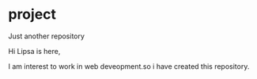 # project
Just another repository


Hi Lipsa is here,

I am interest to work in web deveopment.so i have created this repository.
